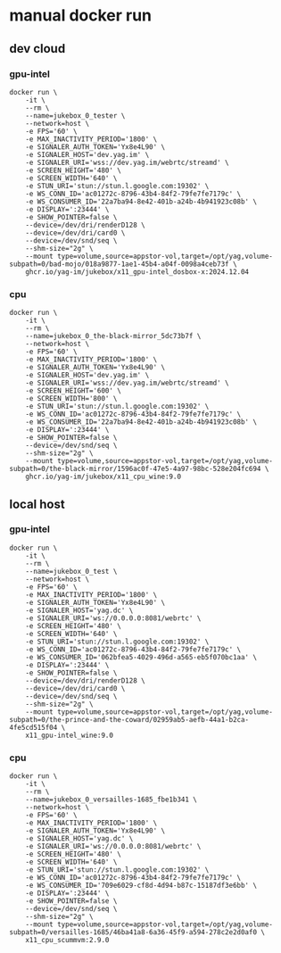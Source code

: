 # manual docker run

## dev cloud

### gpu-intel

    docker run \
        -it \
        --rm \
        --name=jukebox_0_tester \
        --network=host \
        -e FPS='60' \
        -e MAX_INACTIVITY_PERIOD='1800' \
        -e SIGNALER_AUTH_TOKEN='Yx8e4L90' \
        -e SIGNALER_HOST='dev.yag.im' \
        -e SIGNALER_URI='wss://dev.yag.im/webrtc/streamd' \
        -e SCREEN_HEIGHT='480' \
        -e SCREEN_WIDTH='640' \
        -e STUN_URI='stun://stun.l.google.com:19302' \
        -e WS_CONN_ID='ac01272c-8796-43b4-84f2-79fe7fe7179c' \
        -e WS_CONSUMER_ID='22a7ba94-8e42-401b-a24b-4b941923c08b' \
        -e DISPLAY=':23444' \
        -e SHOW_POINTER=false \
        --device=/dev/dri/renderD128 \
        --device=/dev/dri/card0 \
        --device=/dev/snd/seq \
        --shm-size="2g" \
        --mount type=volume,source=appstor-vol,target=/opt/yag,volume-subpath=0/bad-mojo/018a9877-1ae1-45b4-a04f-0098a4ceb73f \
        ghcr.io/yag-im/jukebox/x11_gpu-intel_dosbox-x:2024.12.04

### cpu

    docker run \
        -it \
        --rm \
        --name=jukebox_0_the-black-mirror_5dc73b7f \
        --network=host \
        -e FPS='60' \
        -e MAX_INACTIVITY_PERIOD='1800' \
        -e SIGNALER_AUTH_TOKEN='Yx8e4L90' \
        -e SIGNALER_HOST='dev.yag.im' \
        -e SIGNALER_URI='wss://dev.yag.im/webrtc/streamd' \
        -e SCREEN_HEIGHT='600' \
        -e SCREEN_WIDTH='800' \
        -e STUN_URI='stun://stun.l.google.com:19302' \
        -e WS_CONN_ID='ac01272c-8796-43b4-84f2-79fe7fe7179c' \
        -e WS_CONSUMER_ID='22a7ba94-8e42-401b-a24b-4b941923c08b' \
        -e DISPLAY=':23444' \
        -e SHOW_POINTER=false \
        --device=/dev/snd/seq \
        --shm-size="2g" \
        --mount type=volume,source=appstor-vol,target=/opt/yag,volume-subpath=0/the-black-mirror/1596ac0f-47e5-4a97-98bc-528e204fc694 \
        ghcr.io/yag-im/jukebox/x11_cpu_wine:9.0

## local host

### gpu-intel

    docker run \
        -it \
        --rm \
        --name=jukebox_0_test \
        --network=host \
        -e FPS='60' \
        -e MAX_INACTIVITY_PERIOD='1800' \
        -e SIGNALER_AUTH_TOKEN='Yx8e4L90' \
        -e SIGNALER_HOST='yag.dc' \
        -e SIGNALER_URI='ws://0.0.0.0:8081/webrtc' \
        -e SCREEN_HEIGHT='480' \
        -e SCREEN_WIDTH='640' \
        -e STUN_URI='stun://stun.l.google.com:19302' \
        -e WS_CONN_ID='ac01272c-8796-43b4-84f2-79fe7fe7179c' \
        -e WS_CONSUMER_ID='062bfea5-4029-496d-a565-eb5f070bc1aa' \
        -e DISPLAY=':23444' \
        -e SHOW_POINTER=false \
        --device=/dev/dri/renderD128 \
        --device=/dev/dri/card0 \
        --device=/dev/snd/seq \
        --shm-size="2g" \
        --mount type=volume,source=appstor-vol,target=/opt/yag,volume-subpath=0/the-prince-and-the-coward/02959ab5-aefb-44a1-b2ca-4fe5cd515f04 \
        x11_gpu-intel_wine:9.0

### cpu

    docker run \
        -it \
        --rm \
        --name=jukebox_0_versailles-1685_fbe1b341 \
        --network=host \
        -e FPS='60' \
        -e MAX_INACTIVITY_PERIOD='1800' \
        -e SIGNALER_AUTH_TOKEN='Yx8e4L90' \
        -e SIGNALER_HOST='yag.dc' \
        -e SIGNALER_URI='ws://0.0.0.0:8081/webrtc' \
        -e SCREEN_HEIGHT='480' \
        -e SCREEN_WIDTH='640' \
        -e STUN_URI='stun://stun.l.google.com:19302' \
        -e WS_CONN_ID='ac01272c-8796-43b4-84f2-79fe7fe7179c' \
        -e WS_CONSUMER_ID='709e6029-cf8d-4d94-b87c-15187df3e6bb' \
        -e DISPLAY=':23444' \
        -e SHOW_POINTER=false \
        --device=/dev/snd/seq \
        --shm-size="2g" \
        --mount type=volume,source=appstor-vol,target=/opt/yag,volume-subpath=0/versailles-1685/46ba41a8-6a36-45f9-a594-278c2e2d0af0 \
        x11_cpu_scummvm:2.9.0
